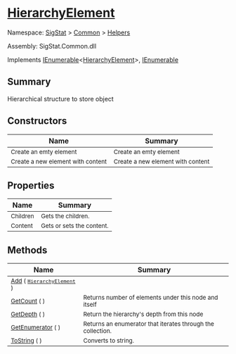 # [HierarchyElement](./HierarchyElement.md)

Namespace: [SigStat]() > [Common](./../README.md) > [Helpers](./README.md)

Assembly: SigStat.Common.dll

Implements [IEnumerable](https://docs.microsoft.com/en-us/dotnet/api/System.Collections.Generic.IEnumerable-1)\<[HierarchyElement](./HierarchyElement.md)>, [IEnumerable](https://docs.microsoft.com/en-us/dotnet/api/System.Collections.IEnumerable)

## Summary
Hierarchical structure to store object

## Constructors

| Name | Summary | 
| --- | --- | 
| <sub>Create an emty element</sub> | <sub>Create an emty element</sub> | <br>
| <sub>Create a new element with content</sub> | <sub>Create a new element with content</sub> | <br>


## Properties

| Name | Summary | 
| --- | --- | 
| <sub>Children</sub> | <sub>Gets the children.</sub> | <br>
| <sub>Content</sub> | <sub>Gets or sets the content.</sub> | <br>


## Methods

| Name | Summary | 
| --- | --- | 
| <sub>[Add](./Methods/HierarchyElement-100664010.md) ( [`HierarchyElement`](./HierarchyElement.md) )</sub> | <sub></sub> | <br>
| <sub>[GetCount](./Methods/HierarchyElement-100664012.md) (  )</sub> | <sub>Returns number of elements under this node and itself</sub> | <br>
| <sub>[GetDepth](./Methods/HierarchyElement-100664011.md) (  )</sub> | <sub>Return the hierarchy's depth from this node</sub> | <br>
| <sub>[GetEnumerator](./Methods/HierarchyElement-100664014.md) (  )</sub> | <sub>Returns an enumerator that iterates through the collection.</sub> | <br>
| <sub>[ToString](./Methods/HierarchyElement-100664013.md) (  )</sub> | <sub>Converts to string.</sub> | <br>


